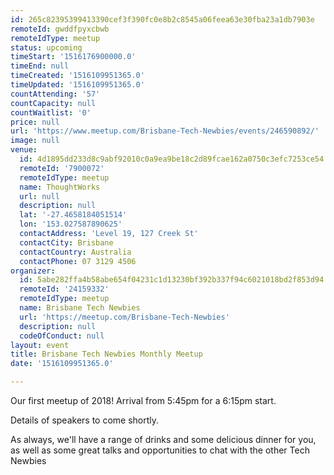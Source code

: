 ```yaml
---
id: 265c82395399413390cef3f390fc0e8b2c8545a06feea63e30fba23a1db7903e
remoteId: gwddfpyxcbwb
remoteIdType: meetup
status: upcoming
timeStart: '1516176900000.0'
timeEnd: null
timeCreated: '1516109951365.0'
timeUpdated: '1516109951365.0'
countAttending: '57'
countCapacity: null
countWaitlist: '0'
price: null
url: 'https://www.meetup.com/Brisbane-Tech-Newbies/events/246590892/'
image: null
venue:
  id: 4d1895dd233d8c9abf92010c0a9ea9be18c2d89fcae162a0750c3efc7253ce54
  remoteId: '7900072'
  remoteIdType: meetup
  name: ThoughtWorks
  url: null
  description: null
  lat: '-27.4658184051514'
  lon: '153.027587890625'
  contactAddress: 'Level 19, 127 Creek St'
  contactCity: Brisbane
  contactCountry: Australia
  contactPhone: 07 3129 4506
organizer:
  id: 5abe282ffa4b58abe654f04231c1d13230bf392b337f94c6021018bd2f853d94
  remoteId: '24159332'
  remoteIdType: meetup
  name: Brisbane Tech Newbies
  url: 'https://meetup.com/Brisbane-Tech-Newbies'
  description: null
  codeOfConduct: null
layout: event
title: Brisbane Tech Newbies Monthly Meetup
date: '1516109951365.0'

---
```

<p>Our first meetup of 2018! Arrival from 5:45pm for a 6:15pm start.</p> <p>Details of speakers to come shortly.</p> <p>As always, we'll have a range of drinks and some delicious dinner for you, as well as some great talks and opportunities to chat with the other Tech Newbies</p> 
